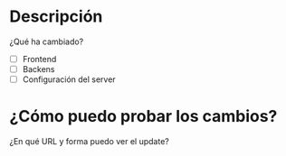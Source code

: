 # Descripción
¿Qué ha cambiado?

- [ ] Frontend
- [ ] Backens
- [ ] Configuración del server

# ¿Cómo puedo probar los cambios?

¿En qué URL y forma puedo ver el update?
